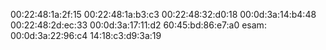 00:22:48:1a:2f:15
00:22:48:1a:b3:c3
00:22:48:32:d0:18
00:0d:3a:14:b4:48
00:22:48:2d:ec:33
00:0d:3a:17:11:d2
60:45:bd:86:e7:a0
esam:
00:0d:3a:22:96:c4
14:18:c3:d9:3a:19
